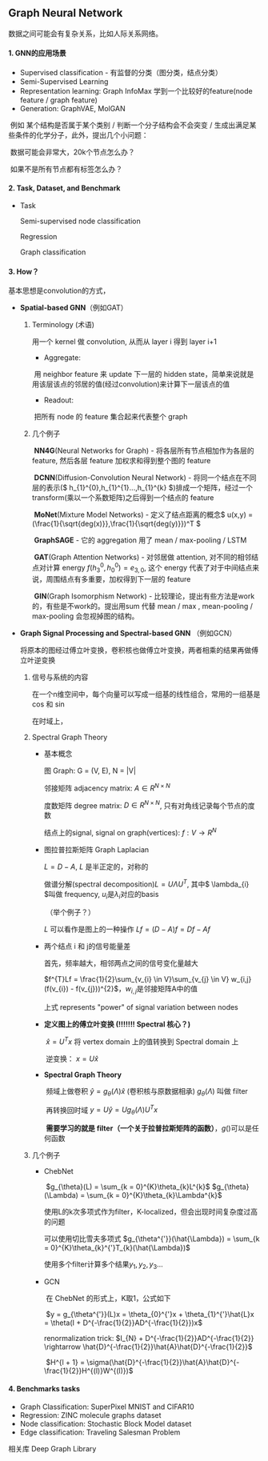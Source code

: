 ## Graph Neural Network

数据之间可能会有复杂关系，比如人际关系网络。

#### 1. GNN的应用场景

* Supervised classification - 有监督的分类（图分类，结点分类）
* Semi-Supervised Learning 
* Representation learning: Graph InfoMax  学到一个比较好的feature(node feature / graph feature)
* Generation: GraphVAE, MolGAN

​    例如 某个结构是否属于某个类别 / 判断一个分子结构会不会突变 / 生成出满足某些条件的化学分子，此外，提出几个小问题：

​	数据可能会非常大，20k个节点怎么办？

​	如果不是所有节点都有标签怎么办？

#### 2. Task, Dataset, and Benchmark

* Task

  Semi-supervised node classification

  Regression

  Graph classification

  

#### 3. How？

基本思想是convolution的方式，

* **Spatial-based GNN**（例如GAT）

  1. Terminology (术语)

     用一个 kernel 做 convolution, 从而从 layer i 得到 layer i+1

     * Aggregate: 

     ​	用 neighbor feature 来 update 下一层的 hidden state，简单来说就是用该层该点的邻居的值(经过convolution)来计算下一层该点的值

     * Readout:

     ​	把所有 node 的 feature 集合起来代表整个 graph

  2. 几个例子

     ​	**NN4G**(Neural Networks for Graph) - 将各层所有节点相加作为各层的 feature, 然后各层 feature 加权求和得到整个图的 feature

     ​	**DCNN**(Diffusion-Convolution Neural Network) - 将同一个结点在不同层的表示($ h_{1}^{0},h_{1}^{1}...,h_{1}^{k} $)排成一个矩阵，经过一个transform(乘以一个系数矩阵)之后得到一个结点的 feature

     ​	**MoNet**(Mixture Model Networks) - 定义了结点距离的概念$ u(x,y) = (\frac{1}{\sqrt{deg(x)}},\frac{1}{\sqrt{deg(y)}})^T $

     ​	**GraphSAGE** - 它的 aggregation 用了 mean / max-pooling / LSTM

     ​	**GAT**(Graph Attention Networks) - 对邻居做 attention, 对不同的相邻结点对计算 energy $f(h_{3}^{0}, h_{0}^{0}) = e_{3,0}$, 这个 energy 代表了对于中间结点来说，周围结点有多重要，加权得到下一层的 feature

     ​	**GIN**(Graph Isomorphism Network) - 比较理论，提出有些方法是work的，有些是不work的。提出用sum 代替 mean / max , mean-pooling / max-pooling 会忽视掉图的结构。

     

* **Graph Signal Processing and Spectral-based GNN** （例如GCN）

  将原本的图经过傅立叶变换，卷积核也做傅立叶变换，两者相乘的结果再做傅立叶逆变换

  1. 信号与系统的内容

     在一个n维空间中，每个向量可以写成一组基的线性组合，常用的一组基是 cos 和 sin

     在时域上，

  2. Spectral Graph Theory

     * 基本概念

       图 Graph: G = (V, E), N = |V|

       邻接矩阵 adjacency matrix: $A \in R^{N \times N}$

       度数矩阵 degree matrix: $D \in R^{N \times N}$, 只有对角线记录每个节点的度数

       结点上的signal, signal on graph(vertices): $f: V \rightarrow R^{N}$

     * 图拉普拉斯矩阵 Graph Laplacian

        $L = D - A$, $L$ 是半正定的，对称的

       做谱分解(spectral decomposition)$L = U\Lambda U^{T}$, 其中$ \lambda_{i} $叫做 frequency, $u_{i}$是$\lambda_{i}$对应的basis

       ​	（举个例子？）

       $L$ 可以看作是图上的一种操作 $Lf = (D - A)f = Df - Af$

     * 两个结点 i 和 j的信号能量差

       首先，频率越大，相邻两点之间的信号变化量越大

       $f^{T}Lf = \frac{1}{2}\sum_{v_{i} \in V}\sum_{v_{j} \in V} w_{i,j}(f(v_{i}) - f(v_{j}))^{2}$，$w_{i,j}$是邻接矩阵A中的值

       上式 represents "power" of signal variation between nodes

     * **定义图上的傅立叶变换 (!!!!!!! Spectral 核心？)**

        ​	$\hat{x} = U^{T}x$ 将 vertex domain 上的值转换到 Spectral domain 上
     
        ​	逆变换： $x = U\hat{x}$
     
     * **Spectral Graph Theory**
     
        ​	频域上做卷积 $\hat{y} = g_{\theta}(\Lambda)\hat{x}$ (卷积核与原数据相承)  $g_{\theta}(\Lambda)$ 叫做 filter
     
        ​	再转换回时域 $y = U \hat{y} = U g_{\theta}(\Lambda)U^{T}x$
     
        ​	**需要学习的就是 filter（一个关于拉普拉斯矩阵的函数）**，$g()$可以是任何函数
     
  3. 几个例子
  
     * ChebNet
  
       ​	$g_{\theta}(L) = \sum_{k = 0}^{K}\theta_{k}L^{k}$    	$g_{\theta}(\Lambda) = \sum_{k = 0}^{K}\theta_{k}\Lambda^{k}$    
  
       使用L的k次多项式作为filter，K-localized，但会出现时间复杂度过高的问题
  
       可以使用切比雪夫多项式  	$g_{\theta^{'}}(\hat{\Lambda}) = \sum_{k = 0}^{K}\theta_{k}^{'}T_{k}(\hat{\Lambda})$
  
       使用多个filter计算多个结果$y_{1},y_{2},y_{3}...$
  
     * GCN
  
       ​	在 ChebNet 的形式上，K取1，公式如下
  
       ​		$y = g_{\theta^{'}}(L)x = \theta_{0}^{'}x + \theta_{1}^{'}\hat{L}x = \theta(I + D^{-\frac{1}{2}}AD^{-\frac{1}{2}})x$
  
       renormalization trick: $I_{N} + D^{-\frac{1}{2}}AD^{-\frac{1}{2}} \rightarrow \hat{D}^{-\frac{1}{2}}\hat{A}\hat{D}^{-\frac{1}{2}}$
  
       ​	$H^{l + 1} = \sigma(\hat{D}^{-\frac{1}{2}}\hat{A}\hat{D}^{-\frac{1}{2}}H^{(l)}W^{(l)})$

#### 4. Benchmarks tasks

* Graph Classification: SuperPixel MNIST and CIFAR10
* Regression: ZINC molecule graphs dataset
* Node classification: Stochastic Block Model dataset
* Edge classification: Traveling Salesman Problem





相关库 Deep Graph Library

